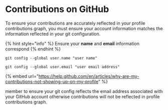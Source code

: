 # Contributions on GitHub

To ensure your contributions are accurately reflected in your profile contributions graph, you must ensure your account information matches the information reflected in your git configuration.

{% hint style="info" %}
Ensure your **name** and **email** information correspond
{% endhint %}

```text
git config --global user.name "user name"
```

```text
git config --global user.email "user email address"
```

{% embed url="https://help.github.com/en/articles/why-are-my-contributions-not-showing-up-on-my-profile" %}

member to ensure your git config reflects the email address associated with your GitHub account otherwise contributions will not be reflected in profile contributions graph.



